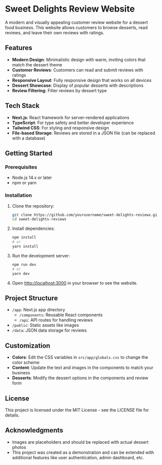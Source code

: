 # Sweet Delights Review Website

A modern and visually appealing customer review website for a dessert food business. This website allows customers to browse desserts, read reviews, and leave their own reviews with ratings.

## Features

- **Modern Design**: Minimalistic design with warm, inviting colors that match the dessert theme
- **Customer Reviews**: Customers can read and submit reviews with ratings
- **Responsive Layout**: Fully responsive design that works on all devices
- **Dessert Showcase**: Display of popular desserts with descriptions
- **Review Filtering**: Filter reviews by dessert type

## Tech Stack

- **Next.js**: React framework for server-rendered applications
- **TypeScript**: For type safety and better developer experience
- **Tailwind CSS**: For styling and responsive design
- **File-based Storage**: Reviews are stored in a JSON file (can be replaced with a database)

## Getting Started

### Prerequisites

- Node.js 14.x or later
- npm or yarn

### Installation

1. Clone the repository:
   ```bash
   git clone https://github.com/yourusername/sweet-delights-reviews.git
   cd sweet-delights-reviews
   ```

2. Install dependencies:
   ```bash
   npm install
   # or
   yarn install
   ```

3. Run the development server:
   ```bash
   npm run dev
   # or
   yarn dev
   ```

4. Open [http://localhost:3000](http://localhost:3000) in your browser to see the website.

## Project Structure

- `/app`: Next.js app directory
  - `/components`: Reusable React components
  - `/api`: API routes for handling reviews
- `/public`: Static assets like images
- `/data`: JSON data storage for reviews

## Customization

- **Colors**: Edit the CSS variables in `src/app/globals.css` to change the color scheme
- **Content**: Update the text and images in the components to match your business
- **Desserts**: Modify the dessert options in the components and review form

## License

This project is licensed under the MIT License - see the LICENSE file for details.

## Acknowledgments

- Images are placeholders and should be replaced with actual dessert photos
- This project was created as a demonstration and can be extended with additional features like user authentication, admin dashboard, etc.
